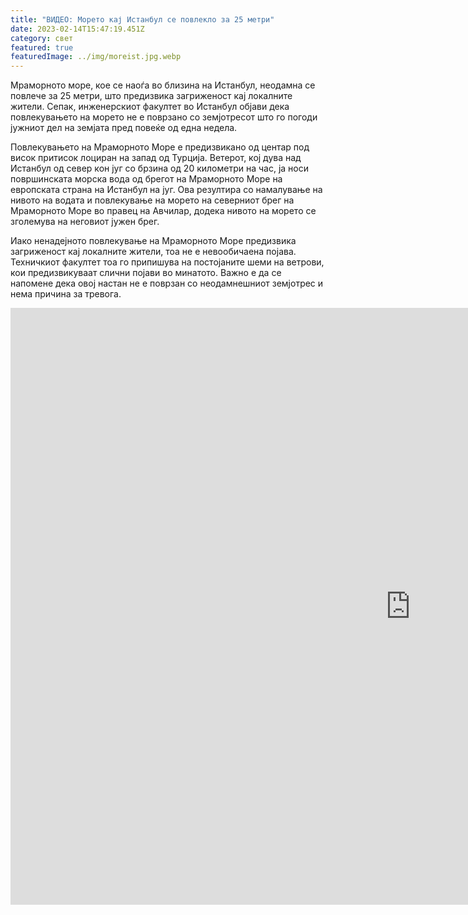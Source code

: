 ```yaml
---
title: "ВИДЕО: Морето кај Истанбул се повлекло за 25 метри"
date: 2023-02-14T15:47:19.451Z
category: свет
featured: true
featuredImage: ../img/moreist.jpg.webp
---
```


Мраморното море, кое се наоѓа во близина на Истанбул, неодамна се повлече за 25 метри, што предизвика загриженост кај локалните жители. Сепак, инженерскиот факултет во Истанбул објави дека повлекувањето на морето не е поврзано со земјотресот што го погоди јужниот дел на земјата пред повеќе од една недела.

Повлекувањето на Мраморното Море е предизвикано од центар под висок притисок лоциран на запад од Турција. Ветерот, кој дува над Истанбул од север кон југ со брзина од 20 километри на час, ја носи површинската морска вода од брегот на Мраморното Море на европската страна на Истанбул на југ. Ова резултира со намалување на нивото на водата и повлекување на морето на северниот брег на Мраморното Море во правец на Авчилар, додека нивото на морето се зголемува на неговиот јужен брег.

Иако ненадејното повлекување на Мраморното Море предизвика загриженост кај локалните жители, тоа не е невообичаена појава. Техничкиот факултет тоа го припишува на постојаните шеми на ветрови, кои предизвикуваат слични појави во минатото. Важно е да се напомене дека овој настан не е поврзан со неодамнешниот земјотрес и нема причина за тревога.

<iframe width="1280" height="955" src="https://www.youtube.com/embed/OMOovzdI0L0" title="The Marmara Sea in the Istanbul area suddenly receded by 20-25 meters." frameborder="0" allow="accelerometer; autoplay; clipboard-write; encrypted-media; gyroscope; picture-in-picture; web-share" allowfullscreen></iframe>
